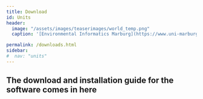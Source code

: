 ```yaml
---
title: Download
id: Units
header:
  image: "/assets/images/teaserimages/world_temp.png"
  caption: '[Environmental Informatics Marburg](https://www.uni-marburg.de/en/fb19/disciplines/physisch/environmentalinformatics)'

permalink: /downloads.html
sidebar:
#  nav: "units"
---
```


## The download and installation guide for the software comes in here
